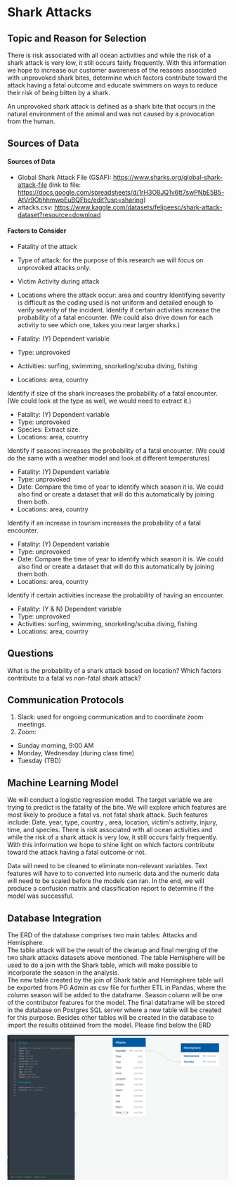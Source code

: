 # Shark Attacks

## Topic and Reason for Selection
There is risk associated with all ocean activities and while the risk of a shark attack is very low, it still occurs fairly frequently.  With this information we hope to increase our customer awareness of the reasons associated with unprovoked shark bites, determine which factors contribute toward the attack having a fatal outcome and educate swimmers on ways to reduce their risk of being bitten by a shark. 

An unprovoked shark attack is defined as a shark bite that occurs in the natural environment of the animal and was not caused by a provocation from the human.

## Sources of Data
#### Sources of Data
- Global Shark Attack File (GSAF): https://www.sharks.org/global-shark-attack-file (link to file: https://docs.google.com/spreadsheets/d/1rH3O8JQ1v6tt7swPNbE5B5-AtVr9OtjhhmwpEuBQFbc/edit?usp=sharing)
- attacks.csv: https://www.kaggle.com/datasets/felipeesc/shark-attack-dataset?resource=download

#### Factors to Consider
- Fatality of the attack
- Type of attack: for the purpose of this research we will focus on unprovoked attacks only.
- Victim Activity during attack
- Locations where the attack occur: area and country
Identifying severity is difficult as the coding used is not uniform and detailed enough to verify severity of the incident. 
Identify if certain activities increase the probability of a fatal encounter. (We could also drive down for each activity to see which one, takes you near larger sharks.)

- Fatality: (Y) Dependent variable
- Type: unprovoked 
- Activities: surfing, swimming, snorkeling/scuba diving, fishing
- Locations: area, country

Identify if size of the shark increases the probability of a fatal encounter. (We could look at the type as well, we would need to extract it.)

* Fatality: (Y) Dependent variable
* Type: unprovoked 
* Species: Extract size. 
* Locations: area, country

Identify if seasons increases the probability of a fatal encounter. (We could do the same with a weather model and look at different temperatures)

* Fatality: (Y) Dependent variable
* Type: unprovoked 
* Date: Compare the time of year to identify which season it is. We could also find or create a dataset that will do this automatically by joining them both. 
* Locations: area, country

Identify if an increase in tourism increases the probability of a fatal encounter. 

* Fatality: (Y) Dependent variable
* Type: unprovoked 
* Date: Compare the time of year to identify which season it is. We could also find or create a dataset that will do this automatically by joining them both. 
* Locations: area, country

Identify if certain activities increase the probability of having an encounter.

* Fatality: (Y & N) Dependent variable
* Type: unprovoked 
* Activities: surfing, swimming, snorkeling/scuba diving, fishing
* Locations: area, country
## Questions
What is the probability of a shark attack based on location?
Which factors contribute to a fatal vs non-fatal shark attack?

## Communication Protocols
1. Slack: used for ongoing communication and to coordinate zoom meetings.
2. Zoom: 
  - Sunday morning, 9:00 AM
  - Monday, Wednesday (during class time)
  - Tuesday (TBD)

## Machine Learning Model
We will conduct a logistic regression model. The target variable we are trying to predict is the fatality of the bite. We will explore which features are most likely to produce a fatal vs. not fatal shark attack. Such features include: Date, year, type, country , area, location, victim's activity, injury, time, and species.  There is risk associated with all ocean activities and while the risk of a shark attack is very low, it still occurs fairly frequently.  With this information we hope to shine light on which factors contribute toward the attack having a fatal outcome or not. 

Data will need to be cleaned to eliminate non-relevant variables. Text features will have to to converted into numeric data and the numeric data will need to be scaled before the models can ran. In the end, we will produce a confusion matrix and classification report to determine if the model was successful.

## Database Integration

The ERD of the database comprises two main tables: Attacks and Hemisphere.   
The table attack will be the result of the cleanup and final merging of the two shark attacks datasets above mentioned.  The table Hemisphere will be used to do a join with the Shark table, which will make possible to incorporate the season in the analysis.   
The new table created by the join of Shark table and Hemisphere table will be exported from PG Admin as csv file for further ETL in Pandas,  where the column season will be added to the dataframe.  Season column will be one of the contributor features for the model. 
The final dataframe will be stored in the database on Postgres SQL server where a new table will be created for this purpose.  Besides other tables will be created in the database to import the results obtained from the model.
Please find below the ERD

![Database%20ERD](https://github.com/gcolareta/Shark_Attacks/blob/connectime4ever/Database%20ERD.png)
